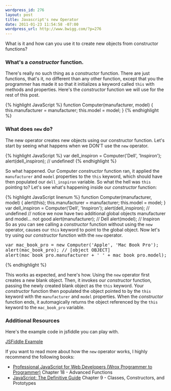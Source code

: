 ```yaml
--- 
wordpress_id: 276
layout: post
title: Javascript's new Operator
date: 2011-01-23 11:54:58 -07:00
wordpress_url: http://www.bwigg.com/?p=276
---
```


What is it and how can you use it to create new objects from constructor functions?

### What's a <em>constructor</em> function.

There's really no such thing as a <em>constructor</em> function. There are just functions, that's it, no different than any other function, except that you the programmer has made it so that it initializes a keyword called `this` with methods and properties. Here's the <em>constructor</em> function we will use for the rest of this post.

{% highlight JavaScript %}
function Computer(manufacturer, model) {
  this.manufacturer = manufacturer;
  this.model = model;
}
{% endhighlight %}

### What does `new` do?

The new operator creates new objects using our constructor function. Let's start by seeing what happens when we DON'T use the `new` operator.


{% highlight JavaScript %}
var dell_inspiron = Computer('Dell', 'Inspiron');
alert(dell_inspiron); // undefined!</pre>
{% endhighlight %}

So what happened. Our Computer <em>constructor</em> function ran, it applied the `manufacturer` and `model` properties to the `this` keyword, which should have then populated our `dell_inspiron` variable. So what the hell was `this` pointing to? Let's see what's happening inside our <em>constructor</em> function:

{% highlight JavaScript linenum %}
function Computer(manufacturer, model) {
  alert(this);
  this.manufacturer = manufacturer;
  this.model = model;
}
var dell_inspiron = Computer('Dell', 'Inspiron');
alert(dell_inspiron); // undefined
// notice we now have two additional global objects manufacturer and model... not good
alert(manufacturer); // Dell
alert(model); // Inspiron</pre>
So as you can see calling a <em>constructor</em> function without using the `new` operator, causes our `this` keyword to point to the global object. Now let's try using our <em>constructor</em> function with the `new` operator.
<pre lang="javascript">var mac_book_pro = new Computer('Apple', 'Mac Book Pro');
alert(mac_book_pro); // [object OBJECT]
alert(mac_book_pro.manufacturer + ' ' + mac_book_pro.model); // Apple Mac Book Pro</pre>
{% endhighlight %}


This works as expected, and here's how. Using the `new` operator first creates a new blank object. Then, it invokes our <em>constructor</em> function, passing the newly created blank object as the `this` keyword. Your <em>constructor</em> function then populated the object pointed to by the `this` keyword with the `manufacturer` and `model` properties. When the <em>constructor</em> function ends, it automagically returns the object referenced by the `this` keyword to the `mac_book_pro` variable.
### Additional Resources

Here's the example code in jsfiddle you can play with.

[JSFiddle Example](http://jsfiddle.net/bawigga/aQb5B/10/)

If you want to read more about how the `new` operator works, I highly recommend the following books:

- [Professional JavaScript for Web Developers (Wrox Programmer to Programmer)](http://www.amazon.com/gp/product/047022780X?ie=UTF8&amp;tag=brianwiggi-20&amp;linkCode=as2&amp;camp=1789&amp;creative=390957&amp;creativeASIN=047022780X) Chapter 18 - Advanced Functions
- [JavaScript: The Definitive Guide](http://www.amazon.com/gp/product/0596101996?ie=UTF8&amp;tag=brianwiggi-20&amp;linkCode=as2&amp;camp=1789&amp;creative=390957&amp;creativeASIN=0596101996) Chapter 9 - Classes, Constructors, and Prototypes
